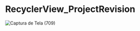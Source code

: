 # RecyclerView_ProjectRevision

![Captura de Tela (709)](https://user-images.githubusercontent.com/72364037/170917849-c31d8eba-3a15-41f7-87c7-f30c5600b1ac.png)
